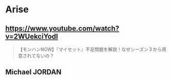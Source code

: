 # Arise

## https://www.youtube.com/watch?v=2WUekciYodI

> 【モンハンNOW】『マイセット』不足問題を解説！なぜシーズン３から用意されてないの？

## Michael JORDAN
